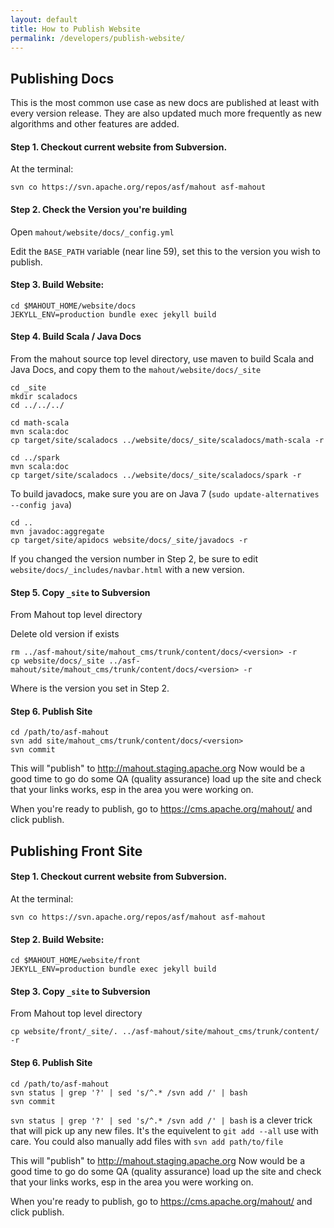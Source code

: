 ```yaml
---
layout: default
title: How to Publish Website
permalink: /developers/publish-website/
---
```


## Publishing Docs

This is the most common use case as new docs are published at least with every version release.  They are also updated 
much more frequently as new algorithms and other features are added. 

#### Step 1. Checkout current website from Subversion. 

At the terminal: 

    svn co https://svn.apache.org/repos/asf/mahout asf-mahout
    

#### Step 2. Check the Version you're building

Open `mahout/website/docs/_config.yml`

Edit the `BASE_PATH` variable (near line 59), set this to the version you wish to publish.


#### Step 3. Build Website:
    
    cd $MAHOUT_HOME/website/docs
    JEKYLL_ENV=production bundle exec jekyll build


#### Step 4. Build Scala / Java Docs 
    
From the mahout source top level directory, use maven to build Scala and Java Docs, and copy them to the `mahout/website/docs/_site`

    cd _site
    mkdir scaladocs
    cd ../../../
    
    cd math-scala
    mvn scala:doc
    cp target/site/scaladocs ../website/docs/_site/scaladocs/math-scala -r
    
    cd ../spark
    mvn scala:doc
    cp target/site/scaladocs ../website/docs/_site/scaladocs/spark -r


To build javadocs, make sure you are on Java 7 (`sudo update-alternatives --config java`)

    cd ..
    mvn javadoc:aggregate
    cp target/site/apidocs website/docs/_site/javadocs -r
    
    
If you changed the version number in Step 2, be sure to edit `website/docs/_includes/navbar.html` with a new version. 
    
#### Step 5. Copy `_site` to Subversion

From Mahout top level directory

Delete old version if exists

    rm ../asf-mahout/site/mahout_cms/trunk/content/docs/<version> -r
    cp website/docs/_site ../asf-mahout/site/mahout_cms/trunk/content/docs/<version> -r

Where **<version>** is the version you set in Step 2. 

#### Step 6. Publish Site

    cd /path/to/asf-mahout
    svn add site/mahout_cms/trunk/content/docs/<version>
    svn commit
    
This will "publish" to http://mahout.staging.apache.org Now would be a good time to go do some QA (quality assurance) load 
up the site and check that your links works, esp in the area you were working on.

When you're ready to publish, go to https://cms.apache.org/mahout/ and click publish.

## Publishing Front Site


#### Step 1. Checkout current website from Subversion. 

At the terminal: 

    svn co https://svn.apache.org/repos/asf/mahout asf-mahout
    

#### Step 2. Build Website:
    

    cd $MAHOUT_HOME/website/front
    JEKYLL_ENV=production bundle exec jekyll build


#### Step 3. Copy `_site` to Subversion

From Mahout top level directory

    cp website/front/_site/. ../asf-mahout/site/mahout_cms/trunk/content/ -r



#### Step 6. Publish Site

    cd /path/to/asf-mahout
    svn status | grep '?' | sed 's/^.* /svn add /' | bash
    svn commit
    
    
`svn status | grep '?' | sed 's/^.* /svn add /' | bash` is a clever trick that will pick up any new files. It's the equivelent
to `git add --all` use with care.  You could also manually add files with `svn add path/to/file`


This will "publish" to http://mahout.staging.apache.org Now would be a good time to go do some QA (quality assurance) load 
up the site and check that your links works, esp in the area you were working on.

When you're ready to publish, go to https://cms.apache.org/mahout/ and click publish.

    
    
